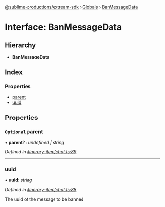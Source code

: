 [@sublime-productions/extream-sdk](../README.md) › [Globals](../globals.md) › [BanMessageData](banmessagedata.md)

# Interface: BanMessageData

## Hierarchy

* **BanMessageData**

## Index

### Properties

* [parent](banmessagedata.md#optional-parent)
* [uuid](banmessagedata.md#uuid)

## Properties

### `Optional` parent

• **parent**? : *undefined | string*

*Defined in [itinerary-item/chat.ts:89](https://github.com/Extream-SaaS/ex-sdk/blob/c4dac15/src/itinerary-item/chat.ts#L89)*

___

###  uuid

• **uuid**: *string*

*Defined in [itinerary-item/chat.ts:88](https://github.com/Extream-SaaS/ex-sdk/blob/c4dac15/src/itinerary-item/chat.ts#L88)*

The uuid of the message to be banned
